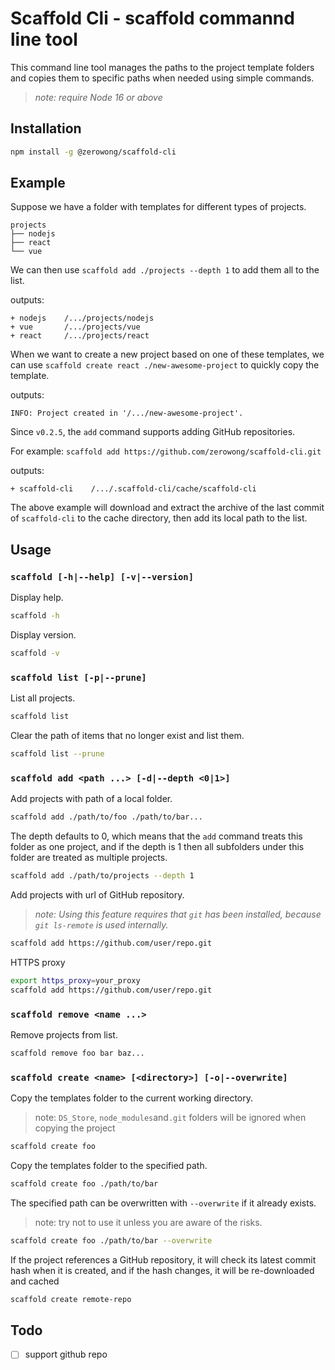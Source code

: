 # Scaffold Cli - scaffold commannd line tool

This command line tool manages the paths to the project template folders and copies them to specific paths when needed using simple commands.

> _note: require Node 16 or above_

## Installation

```bash
npm install -g @zerowong/scaffold-cli
```

## Example

Suppose we have a folder with templates for different types of projects.

```
projects
├── nodejs
├── react
└── vue
```

We can then use `scaffold add ./projects --depth 1` to add them all to the list.

outputs:

```
+ nodejs    /.../projects/nodejs
+ vue       /.../projects/vue
+ react     /.../projects/react
```

When we want to create a new project based on one of these templates, we can use `scaffold create react ./new-awesome-project` to quickly copy the template.

outputs:

```
INFO: Project created in '/.../new-awesome-project'.
```

Since `v0.2.5`, the `add` command supports adding GitHub repositories.

For example: `scaffold add https://github.com/zerowong/scaffold-cli.git`

outputs:

```
+ scaffold-cli    /.../.scaffold-cli/cache/scaffold-cli
```

The above example will download and extract the archive of the last commit of `scaffold-cli` to the cache directory, then add its local path to the list.

## Usage

### `scaffold [-h|--help] [-v|--version]`

Display help.

```bash
scaffold -h
```

Display version.

```bash
scaffold -v
```

### `scaffold list [-p|--prune]`

List all projects.

```bash
scaffold list
```

Clear the path of items that no longer exist and list them.

```bash
scaffold list --prune
```

### `scaffold add <path ...> [-d|--depth <0|1>]`

Add projects with path of a local folder.

```bash
scaffold add ./path/to/foo ./path/to/bar...
```

The depth defaults to 0, which means that the `add` command treats this folder as one project, and if the depth is 1 then all subfolders under this folder are treated as multiple projects.

```bash
scaffold add ./path/to/projects --depth 1
```

Add projects with url of GitHub repository.

> _note: Using this feature requires that `git` has been installed, because `git ls-remote` is used internally._

```bash
scaffold add https://github.com/user/repo.git
```

HTTPS proxy

```bash
export https_proxy=your_proxy
scaffold add https://github.com/user/repo.git
```

### `scaffold remove <name ...>`

Remove projects from list.

```bash
scaffold remove foo bar baz...
```

### `scaffold create <name> [<directory>] [-o|--overwrite]`

Copy the templates folder to the current working directory.

> note: `DS_Store`, `node_modules`and`.git` folders will be ignored when copying the project

```bash
scaffold create foo
```

Copy the templates folder to the specified path.

```bash
scaffold create foo ./path/to/bar
```

The specified path can be overwritten with `--overwrite` if it already exists.

> note: try not to use it unless you are aware of the risks.

```bash
scaffold create foo ./path/to/bar --overwrite
```

If the project references a GitHub repository, it will check its latest commit hash when it is created, and if the hash changes, it will be re-downloaded and cached

```bash
scaffold create remote-repo
```

## Todo

- [ ] support github repo
